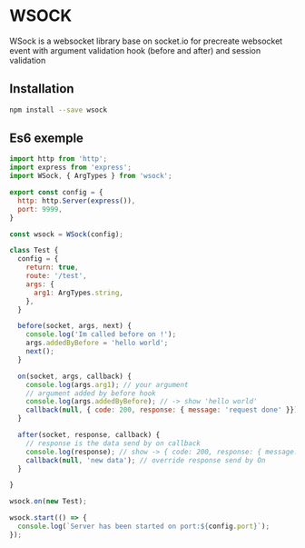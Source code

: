 # WSOCK

WSock is a websocket library base on socket.io
for precreate websocket event with argument validation hook (before and after)
and session validation

## Installation
```sh
npm install --save wsock
```

## Es6 exemple
```js
import http from 'http';
import express from 'express';
import WSock, { ArgTypes } from 'wsock';

export const config = {
  http: http.Server(express()),
  port: 9999,
}

const wsock = WSock(config);

class Test {
  config = {
    return: true,
    route: '/test',
    args: {
      arg1: ArgTypes.string,
    },
  }

  before(socket, args, next) {
    console.log('Im called before on !');
    args.addedByBefore = 'hello world';
    next();
  }

  on(socket, args, callback) {
    console.log(args.arg1); // your argument
    // argument added by before hook
    console.log(args.addedByBefore); // -> show 'hello world'
    callback(null, { code: 200, response: { message: 'request done' }}); // your response
  }

  after(socket, response, callback) {
    // response is the data send by on callback
    console.log(response); // show -> { code: 200, response: { message: 'request done' }}
    callback(null, 'new data'); // override response send by On
  }

}

wsock.on(new Test);

wsock.start(() => {
  console.log(`Server has been started on port:${config.port}`);
});

```
